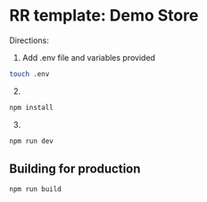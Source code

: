 # RR template: Demo Store

Directions:

1) Add .env file and variables provided
```bash
touch .env
```

2)
```bash
npm install
```

3)
```bash
npm run dev
```

## Building for production

```bash
npm run build
```
